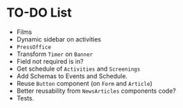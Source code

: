 # TO-DO List

- Films
- Dynamic sidebar on activities
- `PressOffice`
- Transform `Timer` on `Banner`
- Field not required is in?
- Get schedule of `Activities` and `Screenings`
- Add Schemas to Events and Schedule.
- Reuse `Button` component (on `Form` and `Article`)
- Better reusability from `NewsArticles` components code?
- Tests.
